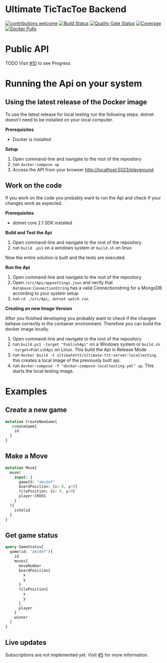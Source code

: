 # Ultimate TicTacToe Backend

[![contributions welcome](https://img.shields.io/badge/contributions-welcome-brightgreen.svg?style=flat)](https://github.com/ultimate-ttt/ultimate-ttt-backend/issues)
[![Build Status](https://dev.azure.com/ultimate-ttt/ultimate-ttt/_apis/build/status/ultimate-ttt-Build-master?branchName=master)](https://dev.azure.com/ultimate-ttt/ultimate-ttt/_build/latest?definitionId=4&branchName=master)
[![Quality Gate Status](https://sonarcloud.io/api/project_badges/measure?project=ultimate-ttt-backend&metric=alert_status)](https://sonarcloud.io/dashboard?id=ultimate-ttt-backend)
[![Coverage](https://sonarcloud.io/api/project_badges/measure?project=ultimate-ttt-backend&metric=coverage)](https://sonarcloud.io/dashboard?id=ultimate-ttt-backend)
[![Docker Pulls](https://img.shields.io/docker/pulls/ultimatettt/ultimate-ttt-server.svg)](https://hub.docker.com/r/ultimatettt/ultimate-ttt-server)

# Public API
TODO Visit [#10](https://github.com/ultimate-ttt/ultimate-ttt-backend/issues/10) to see Progress

# Running the Api on your system

## Using the latest release of the Docker image

To use the latest release for local testing run the following steps. dotnet doesn't need to be installed on your local computer.

**Prerequisites**
- Docker is installed

**Setup**

1. Open command-line and navigate to the root of the repository
2. run `docker-compose up`
3. Access the API from your browser [http://localhost:5023/playground](http://localhost:5023/playground)

## Work on the code

If you work on the code you probably want to run the Api and check if your changes work as expected.

**Prerequisites**
- dotnet core 2.1 SDK installed
  
**Build and Test the Api**

1. Open command-line and navigate to the root of the repository
2. run `build .ps1` on a windows system or `build.sh` on linux

Now the entire solution is built and the tests are executed.

**Run the Api**

1. Open command-line and navigate to the root of the repository
2. Open `/src/Api/appsettings.json` and verify that `Database:ConnectionString` has a valid Connectionstring for a MongoDB according to your system setup
3. run `cd ./src/Api; dotnet watch run`

**Creating an new Image Version**

After you finished developing you probably want to check if the changes behave correctly in the container environment. Therefore you can build the docker image locally.

1. Open command-line and navigate to the root of the repository
2. run `build.ps1 -target "PublishApi"` on a Windows system or `build.sh -target=PublishApi` on Linux. This build the Api in Release Mode
3. run `docker build -t ultimatettt/ultimate-ttt-server:localtesting`. this creates a local image of the previously built api.
4. run `docker-compose -f "docker-compose-localtesting.yml" up`. This starts the local testing image.

# Examples

## Create a new game

```graphql
mutation CreateNewGame{
   createGame{
    id
  }
}
```

## Make a Move

```graphql
mutation Move{
  move(
    input: {
      gameId: "abcdef"
      boardPosition: {x: 0, y:0}
      tilePosition: {x: 0, y:0}
      player:CROSS
    }
  ){
    isValid
  }
}
```

## Get game status

```graphql
query GameStatus{
  game(id: "abcdef"){
    id
    moves{
      moveNumber
      boardPosition{
        x
        y
      }
      tilePosition{
        x
        y
      }
      player
    }
    winner
  }
}
```

## Live updates

Subscriptions are not implemented yet. Visit [#5](https://github.com/ultimate-ttt/ultimate-ttt-backend/issues/5) for more information.
